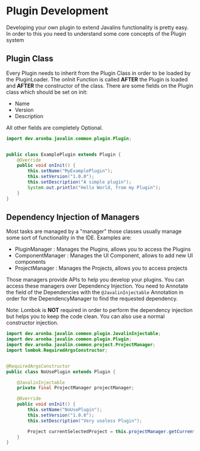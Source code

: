# Plugin Development
Developing your own plugin to extend Javalins functionality is pretty easy. In order to this you need to understand some core concepts of the Plugin system

## Plugin Class
Every Plugin needs to inherit from the Plugin Class in order to be loaded by the PluginLoader.
The onInit Function is called **AFTER** the Plugin is loaded and **AFTER** the constructor of the class. There are some fields on the Plugin class which should be set on init:
- Name
- Version
- Description  

All other fields are completely Optional.

```java
import dev.aronba.javalin.common.plugin.Plugin;


public class ExamplePlugin extends Plugin {
    @Override
    public void onInit() {
        this.setName("MyExamplePlugin");
        this.setVersion("1.0.0");
        this.setDescription("A simple plugin");
        System.out.println("Hello World, from my Plugin");
    }
}
```
## Dependency Injection of Managers
Most tasks are managed by a "manager" those classes usually manage some sort of functionality in the IDE. Examples are:
- PluginManager : Manages the Plugins, allows you to access the Plugins
- ComponentManager : Manages the UI Component, allows to add new UI components
- ProjectManager : Manages the Projects, allows you to access projects

Those managers provide APIs to help you develop your plugins. You can access these managers over Dependency Injection. You need to Annotate the field of the Dependencies with the `@JavalinInjectable` Annotation in order for the DependencyManager to find the requested dependency. 

Note: Lombok is **NOT** required in order to perform the dependency injection but helps you to keep the code clean. You can also use a normal constructor injection.

```java
import dev.aronba.javalin.common.plugin.JavalinInjectable;
import dev.aronba.javalin.common.plugin.Plugin;
import dev.aronba.javalin.common.project.ProjectManager;
import lombok.RequiredArgsConstructor;


@RequiredArgsConstructor
public class NoUsePlugin extends Plugin {

    @JavalinInjectable
    private final ProjectManager projectManager;

    @Override
    public void onInit() {
        this.setName("NoUsePlugin");
        this.setVersion("1.0.0");
        this.setDescription("Very useless Plugin");

        Project currentSelectedProject = this.projectManager.getCurrentProject();
    }
}
```



